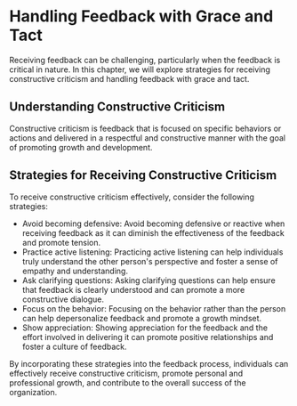 Handling Feedback with Grace and Tact
==================================================================================

Receiving feedback can be challenging, particularly when the feedback is critical in nature. In this chapter, we will explore strategies for receiving constructive criticism and handling feedback with grace and tact.

Understanding Constructive Criticism
------------------------------------

Constructive criticism is feedback that is focused on specific behaviors or actions and delivered in a respectful and constructive manner with the goal of promoting growth and development.

Strategies for Receiving Constructive Criticism
-----------------------------------------------

To receive constructive criticism effectively, consider the following strategies:

* Avoid becoming defensive: Avoid becoming defensive or reactive when receiving feedback as it can diminish the effectiveness of the feedback and promote tension.
* Practice active listening: Practicing active listening can help individuals truly understand the other person's perspective and foster a sense of empathy and understanding.
* Ask clarifying questions: Asking clarifying questions can help ensure that feedback is clearly understood and can promote a more constructive dialogue.
* Focus on the behavior: Focusing on the behavior rather than the person can help depersonalize feedback and promote a growth mindset.
* Show appreciation: Showing appreciation for the feedback and the effort involved in delivering it can promote positive relationships and foster a culture of feedback.

By incorporating these strategies into the feedback process, individuals can effectively receive constructive criticism, promote personal and professional growth, and contribute to the overall success of the organization.
